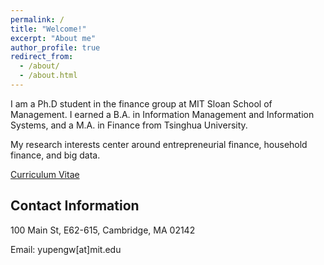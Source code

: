 ```yaml
---
permalink: /
title: "Welcome!"
excerpt: "About me"
author_profile: true
redirect_from: 
  - /about/
  - /about.html
---
```


I am a Ph.D student in the finance group at MIT Sloan School of Management. I earned a B.A. in Information Management and Information Systems, and a M.A. in Finance from Tsinghua University.

My research interests center around entrepreneurial finance, household finance, and big data.

[Curriculum Vitae](https://yupenguu.github.io/files/YupengWang.pdf)


Contact Information
------

100 Main St, E62-615, Cambridge, MA 02142

Email: yupengw[at]mit.edu